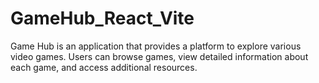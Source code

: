 # GameHub_React_Vite
Game Hub is an application that provides a platform to explore various video games. Users can browse games, view detailed information about each game, and access additional resources.
